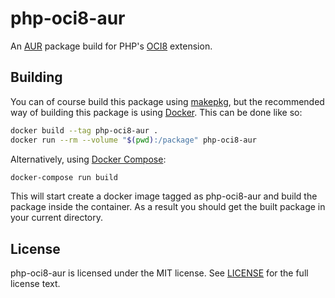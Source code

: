 # php-oci8-aur
An [AUR] package build for PHP's [OCI8] extension.

## Building
You can of course build this package using [makepkg], but the recommended way
of building this package is using [Docker].  This can be done like so:

```bash
docker build --tag php-oci8-aur .
docker run --rm --volume "$(pwd):/package" php-oci8-aur
```

Alternatively, using [Docker Compose]:

```bash
docker-compose run build
```

This will start create a docker image tagged as php-oci8-aur and build the
package inside the container.  As a result you should get the built package in
your current directory.

## License
php-oci8-aur is licensed under the MIT license.  See [LICENSE] for the full
license text.

[AUR]: https://aur.archlinux.org/
[oci8]: http://pecl.php.net/package/oci8
[makepkg]: https://wiki.archlinux.org/index.php/Makepkg
[Docker]: https://www.docker.com/
[Docker Compose]: http://docs.docker.com/compose/
[LICENSE]: https://github.com/nubs/php-oci8-aur/blob/master/LICENSE
